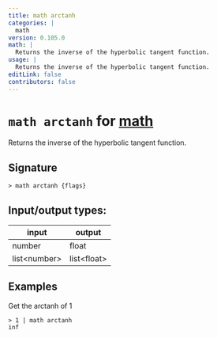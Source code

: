 ```yaml
---
title: math arctanh
categories: |
  math
version: 0.105.0
math: |
  Returns the inverse of the hyperbolic tangent function.
usage: |
  Returns the inverse of the hyperbolic tangent function.
editLink: false
contributors: false
---
```

<!-- This file is automatically generated. Please edit the command in https://github.com/nushell/nushell instead. -->

# `math arctanh` for [math](/commands/categories/math.md)

<div class='command-title'>Returns the inverse of the hyperbolic tangent function.</div>

## Signature

```> math arctanh {flags} ```


## Input/output types:

| input        | output      |
| ------------ | ----------- |
| number       | float       |
| list&lt;number&gt; | list&lt;float&gt; |
## Examples

Get the arctanh of 1
```nu
> 1 | math arctanh
inf
```
